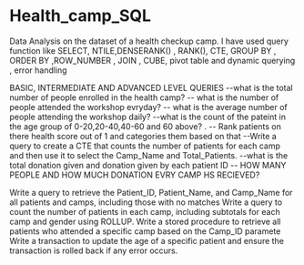 # Health_camp_SQL
Data Analysis on the dataset of a health checkup camp. I have used query function like SELECT, NTILE,DENSERANK() , RANK(), CTE, GROUP BY , ORDER BY ,ROW_NUMBER , JOIN  , CUBE, pivot table and dynamic querying , error handling 

BASIC, INTERMEDIATE AND ADVANCED LEVEL QUERIES
--what is the total number of people enrolled in the health camp? 
-- what is the number of people attended the workshop evryday?
-- what is the average number of people attending the workshop daily?
--what is the count of the pateint in the age group of 0-20,20-40,40-60 and 60 above? .
-- Rank patients on there health score out of 1 and categories them based on that
--Write a query to create a CTE that counts the number of patients for each camp and then use it to select the Camp_Name and Total_Patients.
--what is the  total donation given and donation given by each patient ID
-- HOW MANY  PEOPLE AND HOW MUCH DONATION EVRY CAMP HS RECIEVED?



Write a query to retrieve the Patient_ID, Patient_Name, and Camp_Name for all patients and camps, including those with no matches
Write a query to count the number of patients in each camp, including subtotals for each camp and gender using ROLLUP.
Write a stored procedure to retrieve all patients who attended a specific camp based on the Camp_ID paramete
Write a transaction to update the age of a specific patient and ensure the transaction is rolled back if any error occurs.
